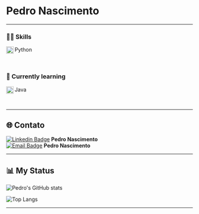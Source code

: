 # Pedro Nascimento

---

### 👨‍💻 Skills
<img align="left" alt="Python" width="20px" src="https://cdn.jsdelivr.net/gh/devicons/devicon/icons/python/python-original.svg"/> Python  

<br/>

### 📘 Currently learning
<img align="left" alt="Java" width="20px" src="https://cdn.jsdelivr.net/gh/devicons/devicon/icons/java/java-original.svg"/> Java  

<br/>

---

## 🌐 Contato  

[![Linkedin Badge](https://img.shields.io/badge/-LinkedIn-blue?style=flat-square&logo=Linkedin&logoColor=white&link=https://www.linkedin.com/in/pedro-nascimento-silva-7157a137b/)](https://www.linkedin.com/in/pedro-nascimento-silva-7157a137b/) **Pedro Nascimento**  
[![Email Badge](https://img.shields.io/badge/-Email-D14836?style=flat-square&logo=microsoft-outlook&logoColor=white&link=mailto:pedrosilva2302@outlook.com)](mailto:pedrosilva2302@outlook.com) **Pedro Nascimento**  

---

## 📊 My Status  

![Pedro's GitHub stats](https://github-readme-stats.vercel.app/api?username=Pedro-Nascimento-Silva&show_icons=true&theme=radical)  

![Top Langs](https://github-readme-stats.vercel.app/api/top-langs/?username=Pedro-Nascimento-Silva&layout=compact&langs_count=6&theme=radical)

---

